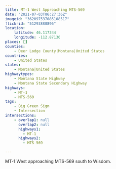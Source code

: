 ```yaml
---
title: MT-1 West Approaching MTS-569
date: "2021-07-03T06:27:36Z"
imageid: "362097537085108517"
flickrid: "51293880896"
location:
    latitude: 46.117344
    longitude: -112.87136
places: []
counties:
    - Deer Lodge County|Montana|United States
countries:
    - United States
states:
    - Montana|United States
highwaytypes:
    - Montana State Highway
    - Montana State Secondary Highway
highways:
    - MT-1
    - MTS-569
tags:
    - Big Green Sign
    - Intersection
intersections:
    - overlap1: null
      overlap2: null
      highways1:
        - MT-1
      highways2:
        - MTS-569

---
```

MT-1 West approaching MTS-569 south to Wisdom.